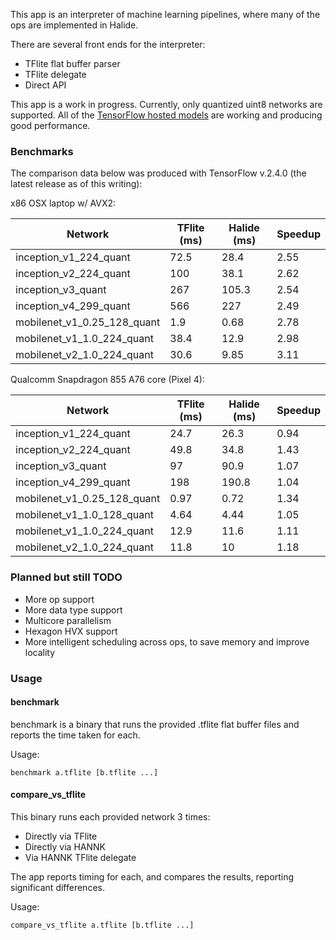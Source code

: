 This app is an interpreter of machine learning pipelines, where many of the ops are implemented in Halide.

There are several front ends for the interpreter:
- TFlite flat buffer parser
- TFlite delegate
- Direct API

This app is a work in progress. Currently, only quantized uint8 networks are supported.
All of the [TensorFlow hosted models](https://www.tensorflow.org/lite/guide/hosted_models)
are working and producing good performance.

### Benchmarks
The comparison data below was produced with TensorFlow v.2.4.0 (the latest release as of this writing):

x86 OSX laptop w/ AVX2:

| Network | TFlite (ms)|Halide (ms)| Speedup
| ---- | ---- | ---- | ---- |
| inception_v1_224_quant | 72.5 | 28.4 | 2.55 |
| inception_v2_224_quant | 100 | 38.1 | 2.62 |
| inception_v3_quant | 267 | 105.3 | 2.54 |
| inception_v4_299_quant | 566 | 227 | 2.49 |
| mobilenet_v1_0.25_128_quant | 1.9 | 0.68 | 2.78 |
| mobilenet_v1_1.0_224_quant | 38.4 | 12.9 | 2.98 |
| mobilenet_v2_1.0_224_quant | 30.6 | 9.85 | 3.11 |

Qualcomm Snapdragon 855 A76 core (Pixel 4):

| Network | TFlite (ms)|Halide (ms)| Speedup
| ---- | ---- | ---- | ---- |
| inception_v1_224_quant | 24.7 | 26.3 | 0.94 |
| inception_v2_224_quant | 49.8 | 34.8 | 1.43 |
| inception_v3_quant | 97 | 90.9 | 1.07 |
| inception_v4_299_quant | 198 | 190.8 | 1.04 |
| mobilenet_v1_0.25_128_quant	| 0.97 | 0.72 | 1.34 |
| mobilenet_v1_1.0_128_quant |4.64 | 4.44 | 1.05 |
| mobilenet_v1_1.0_224_quant | 12.9 | 11.6 | 1.11 |
| mobilenet_v2_1.0_224_quant | 11.8 | 10 | 1.18 |

### Planned but still TODO
- More op support
- More data type support
- Multicore parallelism
- Hexagon HVX support
- More intelligent scheduling across ops, to save memory and improve locality

### Usage

#### benchmark
benchmark is a binary that runs the provided .tflite flat buffer files and reports the time taken for each.

Usage:

    benchmark a.tflite [b.tflite ...]

#### compare_vs_tflite
This binary runs each provided network 3 times:
- Directly via TFlite
- Directly via HANNK
- Via HANNK TFlite delegate

The app reports timing for each, and compares the results, reporting significant differences.

Usage:

    compare_vs_tflite a.tflite [b.tflite ...]

